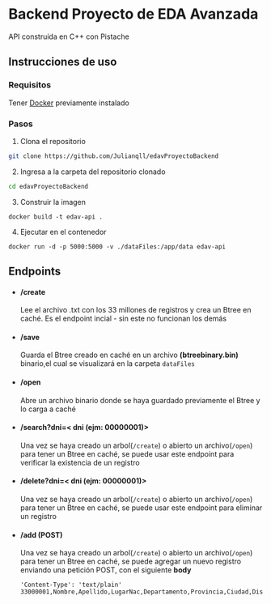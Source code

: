 # Backend Proyecto de EDA Avanzada
API construída en C++ con Pistache
## Instrucciones de uso
### Requisitos
Tener [Docker](https://www.docker.com/get-started/) previamente instalado
### Pasos
1. Clona el repositorio
```bash
git clone https://github.com/Julianqll/edavProyectoBackend
```
2. Ingresa a la carpeta del repositorio clonado
```bash
cd edavProyectoBackend
```
3. Construir la imagen
```docker
docker build -t edav-api .
```
4. Ejecutar en el contenedor
```docker
docker run -d -p 5000:5000 -v ./dataFiles:/app/data edav-api
```

## Endpoints
- #### /create 
    Lee el archivo .txt con los 33 millones de registros y crea un Btree en caché. Es el endpoint incial - sin este no funcionan los demás
- #### /save 
    Guarda el Btree creado en caché en un archivo **(btreebinary.bin)** binario,el cual se visualizará en la carpeta ```dataFiles``` 
- #### /open 
    Abre un archivo binario donde se haya guardado previamente el Btree y lo carga a caché
- #### /search?dni=< dni (ejm: 00000001)> 
    Una vez se haya creado un arbol(```/create```) o abierto un archivo(```/open```) para tener un Btree en caché, se puede usar este endpoint para verificar la existencia de un registro
- #### /delete?dni=< dni (ejm: 00000001)> 
    Una vez se haya creado un arbol(```/create```) o abierto un archivo(```/open```) para tener un Btree en caché, se puede usar este endpoint para eliminar un registro
- #### /add (POST)
    Una vez se haya creado un arbol(```/create```) o abierto un archivo(```/open```) para tener un Btree en caché, se puede agregar un nuevo registro enviando una petición POST, con el siguiente **body**
    ```
    'Content-Type': 'text/plain'
    33000001,Nombre,Apellido,LugarNac,Departamento,Provincia,Ciudad,Distrito,Ubicacion,987654321,correo@example.com,PE,0,1
    ```